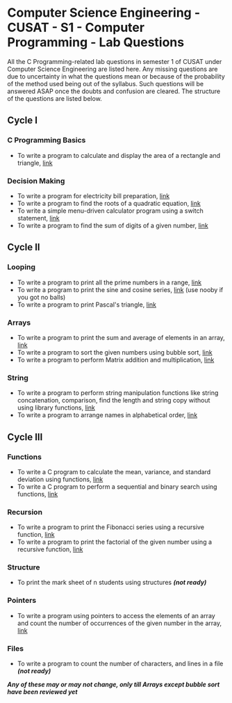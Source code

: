 # Computer Science Engineering - CUSAT - S1 - Computer Programming - Lab Questions
All the C Programming-related lab questions in semester 1 of CUSAT under Computer Science Engineering are listed here.
Any missing questions are due to uncertainty in what the questions mean or because of the probability of the method used being out of the syllabus.
Such questions will be answered ASAP once the doubts and confusion are cleared.
The structure of the questions are listed below.

## Cycle I
### C Programming Basics
- To write a program to calculate and display the area of a rectangle and triangle, [link](Cycle%201/C%20Programming%20Basics/Area%20of%20Rectangle%20and%20Triangle)
### Decision Making
- To write a program for electricity bill preparation, [link](Cycle%201/Decision%20Making/Electricity%20Bill%20Preperation)
- To write a program to find the roots of a quadratic equation, [link](Cycle%201/Decision%20Making/Quadratic%20Equation)
- To write a simple menu-driven calculator program using a switch statement, [link](Cycle%201/Decision%20Making/Calculator)
- To write a program to find the sum of digits of a given number, [link](Cycle%201/Decision%20Making/Sum%20of%20Digits)
## Cycle II
### Looping
- To write a program to print all the prime numbers in a range, [link](Cycle%202/Looping/Prime%20in%20range)
- To write a program to print the sine and cosine series, [link](Cycle%202/Looping/Sine%20and%20Cosines) (use nooby if you got no balls)
- To write a program to print Pascal's triangle, [link](Cycle%202/Looping/Pascals%20Triangle)
### Arrays
- To write a program to print the sum and average of elements in an array, [link](Cycle%202/Arrays/Sum%20and%20Average%20of%20Elements)
- To write a program to sort the given numbers using bubble sort, [link](Cycle%202/Arrays/Bubble%20Sort)
- To write a program to perform Matrix addition and multiplication, [link](Cycle%202/Arrays/Matrix%20Addition%20and%20Multiplication)
### String
- To write a program to perform string manipulation functions like string concatenation, comparison, find the length and string copy without using library functions, [link](Cycle%202/Strings/Manipulations)
- To write a program to arrange names in alphabetical order, [link](Cycle%202/Strings/Name%20in%20Alphabetical)
## Cycle III
### Functions
- To write a C program to calculate the mean, variance, and standard deviation using functions, [link](Cycle%203/Functions/Mean%20Variance%20SD)
- To write a C program to perform a sequential and binary search using functions, [link](Cycle%203/Functions/Sequential%20and%20Binary%20Search)
### Recursion
- To write a program to print the Fibonacci series using a recursive function, [link](Cycle%203/Recursion/Fibonacci)
- To write a program to print the factorial of the given number using a recursive function, [link](Cycle%203/Recursion/Factorial)
### Structure
- To print the mark sheet of n students using structures ***(not ready)***
### Pointers
- To write a program using pointers to access the elements of an array and count the number of occurrences of the given number in the array, [link](Cycle%203/Pointers/Occurances%20in%20Array)
### Files
- To write a program to count the number of characters, and lines in a file ***(not ready)***

***Any of these may or may not change, only till Arrays except bubble sort have been reviewed yet***
